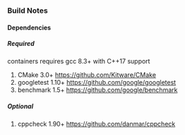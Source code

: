 ### Build Notes
#### Dependencies
##### Required
containers requires gcc 8.3+ with C++17 support

1. CMake 3.0+ https://github.com/Kitware/CMake
2. googletest 1.10+ https://github.com/google/googletest
3. benchmark 1.5+ https://github.com/google/benchmark

##### Optional
1. cppcheck 1.90+ https://github.com/danmar/cppcheck
